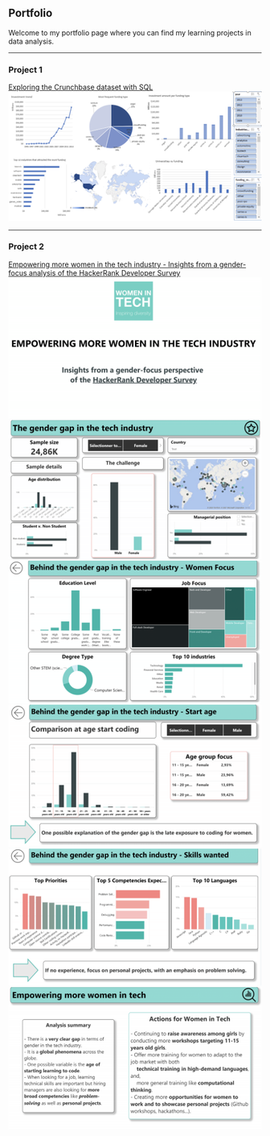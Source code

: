 ## Portfolio

Welcome to my portfolio page where you can find my learning projects in data analysis. 

---

### Project 1 

[Exploring the Crunchbase dataset with SQL](pages/crunchbase.md)
<img src="images/Dashboard2.png?raw=true"/>


---

### Project 2

[Empowering more women in the tech industry - Insights from a gender-focus analysis of the HackerRank Developer Survey](/pages/HackerRank-WomenInTech.md)
<img src="images/Capstone3-1.png?raw=true"/>
<img src="images/Capstone3-2.png?raw=true"/>
<img src="images/Capstone3-3.png?raw=true"/>
<img src="images/Capstone3-4.png?raw=true"/>
<img src="images/Capstone3-5.png?raw=true"/>
<img src="images/Capstone3-6.png?raw=true"/>
